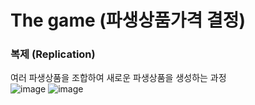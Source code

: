 # The game (파생상품가격 결정)
### 복제 (Replication)
여러 파생상품을 조합하여 새로운 파생상품을 생성하는 과정 </br>
![image](https://github.com/juho-creator/Investing/assets/72856990/a1268bda-c205-492a-b043-cf3f718ace07)
![image](https://github.com/juho-creator/Investing/assets/72856990/486b0f89-e954-407d-aa27-9b3d0c60f591)

